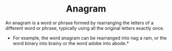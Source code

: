 <h1 align="center">Anagram</h1>
An anagram is a word or phrase formed by rearranging the letters of a different word or phrase, typically using all the original letters exactly once.



* For example, the word anagram can be rearranged into nag a ram, or the word binary into brainy or the word adobe into abode.*
